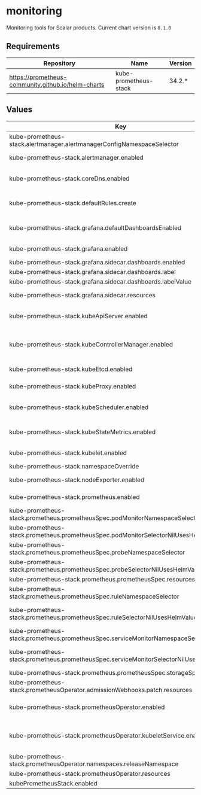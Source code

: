 # monitoring

Monitoring tools for Scalar products.
Current chart version is `0.1.0`

## Requirements

| Repository | Name | Version |
|------------|------|---------|
| https://prometheus-community.github.io/helm-charts | kube-prometheus-stack | 34.2.* |

## Values

| Key | Type | Default | Description |
|-----|------|---------|-------------|
| kube-prometheus-stack.alertmanager.alertmanagerConfigNamespaceSelector | string | `nil` | Only check own namespace |
| kube-prometheus-stack.alertmanager.enabled | bool | `true` | alertmanager is enabled |
| kube-prometheus-stack.coreDns.enabled | bool | `false` | Scraping CoreDNS is disabled |
| kube-prometheus-stack.defaultRules.create | bool | `false` | Default PrometheusRules are not enabled |
| kube-prometheus-stack.grafana.defaultDashboardsEnabled | bool | `false` | Default Grafana dashboards are not enabled |
| kube-prometheus-stack.grafana.enabled | bool | `true` | grafana is enabled |
| kube-prometheus-stack.grafana.sidecar.dashboards.enabled | bool | `true` |  |
| kube-prometheus-stack.grafana.sidecar.dashboards.label | string | `"grafana_dashboard"` |  |
| kube-prometheus-stack.grafana.sidecar.dashboards.labelValue | string | `"1"` |  |
| kube-prometheus-stack.grafana.sidecar.resources | object | `{}` | Resource limits & requests |
| kube-prometheus-stack.kubeApiServer.enabled | bool | `false` | Scraping kube-apiserver is disabled |
| kube-prometheus-stack.kubeControllerManager.enabled | bool | `false` | Scraping kube-controller-manager is disabled |
| kube-prometheus-stack.kubeEtcd.enabled | bool | `false` | Scraping etcd is disabled |
| kube-prometheus-stack.kubeProxy.enabled | bool | `false` | Scraping kube-proxy is disabled |
| kube-prometheus-stack.kubeScheduler.enabled | bool | `false` | Scraping kube-scheduler is disabled |
| kube-prometheus-stack.kubeStateMetrics.enabled | bool | `false` | kube-state-metrics is disabled |
| kube-prometheus-stack.kubelet.enabled | bool | `false` | Scraping kubelet is disabled |
| kube-prometheus-stack.namespaceOverride | string | `""` |  |
| kube-prometheus-stack.nodeExporter.enabled | bool | `false` | node-exporter is disabled |
| kube-prometheus-stack.prometheus.enabled | bool | `true` | Prometheus is enabled |
| kube-prometheus-stack.prometheus.prometheusSpec.podMonitorNamespaceSelector | object | `{}` | Only check own namespace |
| kube-prometheus-stack.prometheus.prometheusSpec.podMonitorSelectorNilUsesHelmValues | bool | `false` | All PodMonitors are enabled |
| kube-prometheus-stack.prometheus.prometheusSpec.probeNamespaceSelector | object | `{}` | Only check own namespace |
| kube-prometheus-stack.prometheus.prometheusSpec.probeSelectorNilUsesHelmValues | bool | `false` | All Probes are enabled |
| kube-prometheus-stack.prometheus.prometheusSpec.resources | object | `{}` |  |
| kube-prometheus-stack.prometheus.prometheusSpec.ruleNamespaceSelector | object | `{}` | Only check own namespace |
| kube-prometheus-stack.prometheus.prometheusSpec.ruleSelectorNilUsesHelmValues | bool | `false` | All PrometheusRules are enabled |
| kube-prometheus-stack.prometheus.prometheusSpec.serviceMonitorNamespaceSelector | object | `{}` | Only check own namespace |
| kube-prometheus-stack.prometheus.prometheusSpec.serviceMonitorSelectorNilUsesHelmValues | bool | `false` | All ServiceMonitors are enabled |
| kube-prometheus-stack.prometheus.prometheusSpec.storageSpec | object | `{}` |  |
| kube-prometheus-stack.prometheusOperator.admissionWebhooks.patch.resources | object | `{}` | Resource limits & requests |
| kube-prometheus-stack.prometheusOperator.enabled | bool | `true` | Prometheus Operator is enabled |
| kube-prometheus-stack.prometheusOperator.kubeletService.enabled | bool | `false` | kubelet service for scraping kubelets is disabled |
| kube-prometheus-stack.prometheusOperator.namespaces.releaseNamespace | bool | `true` | Only check own namespace |
| kube-prometheus-stack.prometheusOperator.resources | object | `{}` |  |
| kubePrometheusStack.enabled | bool | `true` |  |
